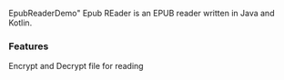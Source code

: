  EpubReaderDemo" 
Epub REader is an EPUB reader written in Java and Kotlin.

### Features

Encrypt and Decrypt file for reading

